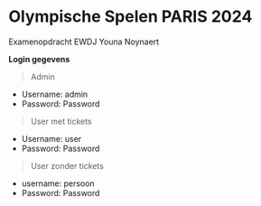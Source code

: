 # Olympische Spelen PARIS 2024
Examenopdracht EWDJ Youna Noynaert

**Login gegevens**

> Admin
- Username: admin
- Password: Password
> User met tickets
- Username: user
- Password: Password
> User zonder tickets
- username: persoon
- Password: Password
